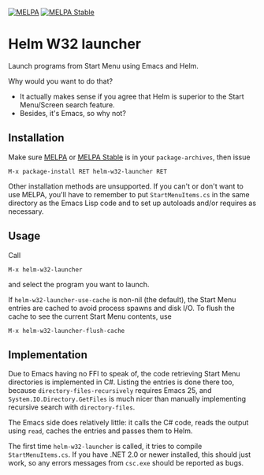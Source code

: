 [![MELPA](http://melpa.org/packages/helm-w32-launcher-badge.svg)](http://melpa.org/#/helm-w32-launcher)
[![MELPA Stable](http://stable.melpa.org/packages/helm-w32-launcher-badge.svg)](http://stable.melpa.org/#/helm-w32-launcher)

# Helm W32 launcher

Launch programs from Start Menu using Emacs and Helm.

Why would you want to do that?
  * It actually makes sense if you agree that Helm is superior to the Start
    Menu/Screen search feature.
  * Besides, it's Emacs, so why not?

## Installation

Make sure [MELPA](http://melpa.org/) or [MELPA Stable](http://stable.melpa.org/)
is in your `package-archives`, then issue

    M-x package-install RET helm-w32-launcher RET

Other installation methods are unsupported. If you can't or don't want to use
MELPA, you'll have to remember to put `StartMenuItems.cs` in the same directory
as the Emacs Lisp code and to set up autoloads and/or requires as necessary.

## Usage

Call

    M-x helm-w32-launcher

and select the program you want to launch.

If `helm-w32-launcher-use-cache` is non-nil (the default), the Start Menu
entries are cached to avoid process spawns and disk I/O. To flush the cache to
see the current Start Menu contents, use

    M-x helm-w32-launcher-flush-cache

## Implementation

Due to Emacs having no FFI to speak of, the code retrieving Start Menu
directories is implemented in C#. Listing the entries is done there too, because
`directory-files-recursively` requires Emacs 25, and
`System.IO.Directory.GetFiles` is much nicer than manually implementing
recursive search with `directory-files`.

The Emacs side does relatively little: it calls the C# code, reads the output
using `read`, caches the entries and passes them to Helm.

The first time `helm-w32-launcher` is called, it tries to compile
`StartMenuItems.cs`. If you have .NET 2.0 or newer installed, this should just
work, so any errors messages from `csc.exe` should be reported as bugs.
